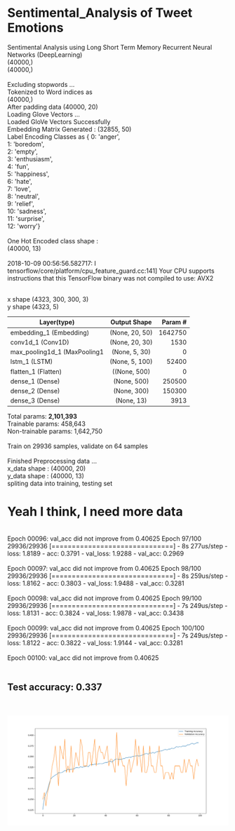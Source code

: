 # Sentimental_Analysis of Tweet Emotions
Sentimental Analysis using Long Short Term Memory Recurrent Neural Networks (DeepLearning)
<br/>
(40000,)
<br/>
(40000,)
<br/>
<br/>
Excluding stopwords ...
<br/>
Tokenized to Word indices as
<br/>
(40000,)
<br/>
After padding data
(40000, 20)
<br/>
Loading Glove Vectors ...
<br/>
Loaded GloVe Vectors Successfully
<br/>
Embedding Matrix Generated :  (32855, 50)
<br/>
Label Encoding Classes as
        { 0: 'anger', 
        <br/>
          1: 'boredom',
          <br/>
          2: 'empty', 
          <br/>
          3: 'enthusiasm',
          <br/>
          4: 'fun',
          <br/>
          5: 'happiness', 
          <br/>
          6: 'hate',
          <br/>
          7: 'love', 
          <br/>
          8: 'neutral',
          <br/>
          9: 'relief', 
          <br/>
          10: 'sadness', 
          <br/>
          11: 'surprise',
          <br/>
          12: 'worry'}
          <br/>
<br/>
One Hot Encoded class shape :
<br/>
(40000, 13)
<br/><br/>
2018-10-09 00:56:56.582717: I tensorflow/core/platform/cpu_feature_guard.cc:141] Your CPU supports instructions that this TensorFlow binary was not compiled to use: AVX2

<br/>
x shape (4323, 300, 300, 3)
<br/>
y shape (4323, 5)
<br/>

| Layer(type)       	        | Output Shape           |  Param #  |
| ------------- 		          |:-------------:	       | -----:    |
| embedding_1 (Embedding)    	|  (None, 20, 50)        |   1642750 |
| conv1d_1 (Conv1D)           |  (None, 20, 30)        |   1530    |
| max_pooling1d_1 (MaxPooling1|  (None, 5, 30)         |   0       |
| lstm_1 (LSTM)               |  (None, 5, 100)        |   52400   |
| flatten_1 (Flatten)         |  ((None, 500)          |   0       |
| dense_1 (Dense)             |   (None, 500)          |   250500  |
| dense_2 (Dense)             |   (None, 300)          |   150300  |
| dense_3 (Dense)             |   (None, 13)           |   3913    |



Total params: <b>2,101,393</b><br/>
Trainable params: 458,643<br/>
Non-trainable params: 1,642,750<br/>
<br/>
Train on 29936 samples, validate on 64 samples
<br/><br/>
Finished Preprocessing data ...<br/>
x_data shape :  (40000, 20)<br/>
y_data shape :  (40000, 13)
<br/>
spliting data into training, testing set
<br/>

<h1>Yeah I think, I need more data</h1>


<br/>
Epoch 00096: val_acc did not improve from 0.40625
Epoch 97/100
29936/29936 [==============================] - 8s 277us/step - loss: 1.8189 - acc: 0.3791 - val_loss: 1.9288 - val_acc: 0.2969
<br/><br/>
Epoch 00097: val_acc did not improve from 0.40625
Epoch 98/100
29936/29936 [==============================] - 8s 259us/step - loss: 1.8162 - acc: 0.3803 - val_loss: 1.9488 - val_acc: 0.3281
<br/><br/>
Epoch 00098: val_acc did not improve from 0.40625
Epoch 99/100
29936/29936 [==============================] - 7s 249us/step - loss: 1.8131 - acc: 0.3824 - val_loss: 1.9878 - val_acc: 0.3438
<br/><br/>
Epoch 00099: val_acc did not improve from 0.40625
Epoch 100/100
29936/29936 [==============================] - 7s 249us/step - loss: 1.8122 - acc: 0.3822 - val_loss: 1.9144 - val_acc: 0.3281
<br/><br/>
Epoch 00100: val_acc did not improve from 0.40625
<br/><br/>
<h2>Test accuracy: 0.337</h2>

<br/><br/>
![alt text](Figure_1.png)

